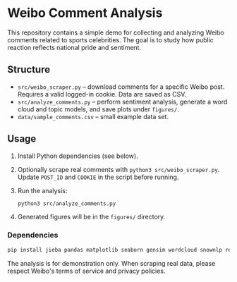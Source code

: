 # Weibo Comment Analysis

This repository contains a simple demo for collecting and analyzing Weibo
comments related to sports celebrities. The goal is to study how public
reaction reflects national pride and sentiment.

## Structure

- `src/weibo_scraper.py` – download comments for a specific Weibo post.
  Requires a valid logged-in cookie. Data are saved as CSV.
- `src/analyze_comments.py` – perform sentiment analysis, generate a
  word cloud and topic models, and save plots under `figures/`.
- `data/sample_comments.csv` – small example data set.

## Usage

1. Install Python dependencies (see below).
2. Optionally scrape real comments with `python3 src/weibo_scraper.py`.
   Update `POST_ID` and `COOKIE` in the script before running.
3. Run the analysis:

   ```bash
   python3 src/analyze_comments.py
   ```

4. Generated figures will be in the `figures/` directory.

### Dependencies

```bash
pip install jieba pandas matplotlib seaborn gensim wordcloud snownlp requests
```

The analysis is for demonstration only. When scraping real data, please
respect Weibo's terms of service and privacy policies.
